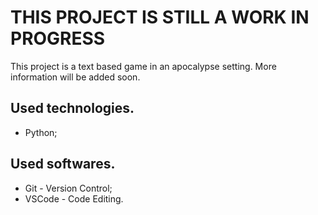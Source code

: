 
# THIS PROJECT IS STILL A WORK IN PROGRESS
This project is a text based game in an apocalypse setting. More information will be added soon.

## Used technologies.

- Python;

## Used softwares.

-   Git - Version Control;
-   VSCode - Code Editing.